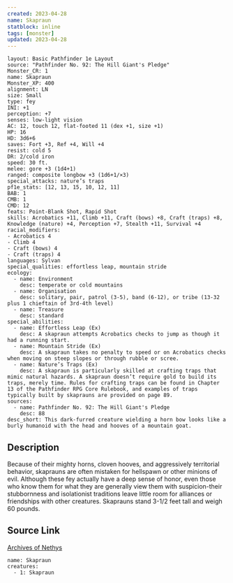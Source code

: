 ```yaml
---
created: 2023-04-28
name: Skapraun
statblock: inline
tags: [monster]
updated: 2023-04-28
---
```

```statblock
layout: Basic Pathfinder 1e Layout
source: "Pathfinder No. 92: The Hill Giant's Pledge"
Monster_CR: 1
name: Skapraun
Monster_XP: 400
alignment: LN
size: Small
type: fey
INI: +1
perception: +7
senses: low-light vision
AC: 12, touch 12, flat-footed 11 (dex +1, size +1)
HP: 16
HD: 3d6+6
saves: Fort +3, Ref +4, Will +4
resist: cold 5
DR: 2/cold iron
speed: 30 ft.
melee: gore +3 (1d4+1)
ranged: composite longbow +3 (1d6+1/×3)
special_attacks: nature’s traps
pf1e_stats: [12, 13, 15, 10, 12, 11]
BAB: 1
CMB: 1
CMD: 12
feats: Point-Blank Shot, Rapid Shot
skills: Acrobatics +11, Climb +11, Craft (bows) +8, Craft (traps) +8, Knowledge (nature) +4, Perception +7, Stealth +11, Survival +4
racial_modifiers:
- Acrobatics 4
- Climb 4
- Craft (bows) 4
- Craft (traps) 4
languages: Sylvan
special_qualities: effortless leap, mountain stride
ecology:
  - name: Environment
    desc: temperate or cold mountains
  - name: Organisation
    desc: solitary, pair, patrol (3-5), band (6-12), or tribe (13-32 plus 1 chieftain of 3rd-4th level)
  - name: Treasure
    desc: standard
special_abilities:
  - name: Effortless Leap (Ex)
    desc: A skapraun attempts Acrobatics checks to jump as though it had a running start.
  - name: Mountain Stride (Ex)
    desc: A skapraun takes no penalty to speed or on Acrobatics checks when moving on steep slopes or through rubble or scree.
  - name: Nature’s Traps (Ex)
    desc: A skapraun is particularly skilled at crafting traps that mimic natural hazards. A skapraun doesn’t require gold to build its traps, merely time. Rules for crafting traps can be found in Chapter 13 of the Pathfinder RPG Core Rulebook, and examples of traps typically built by skaprauns are provided on page 89.
sources:
  - name: Pathfinder No. 92: The Hill Giant's Pledge
    desc: 88
desc_short: This dark-furred creature wielding a horn bow looks like a burly humanoid with the head and hooves of a mountain goat.
```
## Description
Because of their mighty horns, cloven hooves, and aggressively territorial behavior, skaprauns are often mistaken for hellspawn or other minions of evil. Although these fey actually have a deep sense of honor, even those who know them for what they are generally view them with suspicion-their stubbornness and isolationist traditions leave little room for alliances or friendships with other creatures. Skaprauns stand 3-1/2 feet tall and weigh 60 pounds.
## Source Link
[Archives of Nethys](https://aonprd.com/MonsterDisplay.aspx?ItemName=Skapraun)
```encounter-table
name: Skapraun
creatures:
  - 1: Skapraun
```
